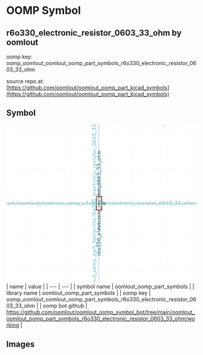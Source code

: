 # OOMP Symbol  
## r6o330_electronic_resistor_0603_33_ohm  by oomlout  
  
oomp key: oomp_oomlout_oomlout_oomp_part_symbols_r6o330_electronic_resistor_0603_33_ohm  
  
source repo at: [https://github.com/oomlout/oomlout_oomp_part_kicad_symbols](https://github.com/oomlout/oomlout_oomp_part_kicad_symbols)  
## Symbol  
  
[![working.png](working_600.png)](working.png)  
| name | value | 
| --- | --- | 
| symbol name | oomlout_oomp_part_symbols | 
| library name | oomlout_oomp_part_symbols | 
| oomp key | oomp_oomlout_oomlout_oomp_part_symbols_r6o330_electronic_resistor_0603_33_ohm | 
| oomp bot github | https://github.com/oomlout/oomlout_oomp_symbol_bot/tree/main/oomlout_oomlout_oomp_part_symbols_r6o330_electronic_resistor_0603_33_ohm/working | 
## Images  
